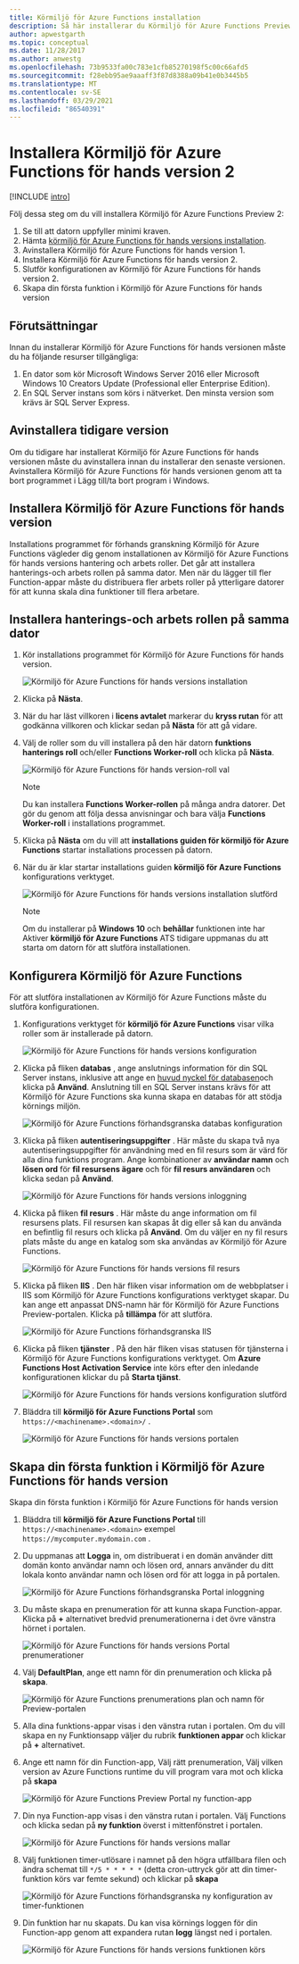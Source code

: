 ```yaml
---
title: Körmiljö för Azure Functions installation
description: Så här installerar du Körmiljö för Azure Functions Preview 2
author: apwestgarth
ms.topic: conceptual
ms.date: 11/28/2017
ms.author: anwestg
ms.openlocfilehash: 73b9533fa00c783e1cfb85270198f5c00c66afd5
ms.sourcegitcommit: f28ebb95ae9aaaff3f87d8388a09b41e0b3445b5
ms.translationtype: MT
ms.contentlocale: sv-SE
ms.lasthandoff: 03/29/2021
ms.locfileid: "86540391"
---
```

# <a name="install-the-azure-functions-runtime-preview-2"></a>Installera Körmiljö för Azure Functions för hands version 2

[!INCLUDE [intro](../../includes/functions-runtime-preview-note.md)]

Följ dessa steg om du vill installera Körmiljö för Azure Functions Preview 2:

1. Se till att datorn uppfyller minimi kraven.
1. Hämta [körmiljö för Azure Functions för hands versions installation](https://aka.ms/azafrv2).
1. Avinstallera Körmiljö för Azure Functions för hands version 1.
1. Installera Körmiljö för Azure Functions för hands version 2.
1. Slutför konfigurationen av Körmiljö för Azure Functions för hands version 2.
1. Skapa din första funktion i Körmiljö för Azure Functions för hands version

## <a name="prerequisites"></a>Förutsättningar

Innan du installerar Körmiljö för Azure Functions för hands versionen måste du ha följande resurser tillgängliga:

1. En dator som kör Microsoft Windows Server 2016 eller Microsoft Windows 10 Creators Update (Professional eller Enterprise Edition).
1. En SQL Server instans som körs i nätverket.  Den minsta version som krävs är SQL Server Express.

## <a name="uninstall-previous-version"></a>Avinstallera tidigare version

Om du tidigare har installerat Körmiljö för Azure Functions för hands versionen måste du avinstallera innan du installerar den senaste versionen.  Avinstallera Körmiljö för Azure Functions för hands versionen genom att ta bort programmet i Lägg till/ta bort program i Windows.

## <a name="install-the-azure-functions-runtime-preview"></a>Installera Körmiljö för Azure Functions för hands version

Installations programmet för förhands granskning Körmiljö för Azure Functions vägleder dig genom installationen av Körmiljö för Azure Functions för hands versions hantering och arbets roller.  Det går att installera hanterings-och arbets rollen på samma dator.  Men när du lägger till fler Function-appar måste du distribuera fler arbets roller på ytterligare datorer för att kunna skala dina funktioner till flera arbetare.

## <a name="install-the-management-and-worker-role-on-the-same-machine"></a>Installera hanterings-och arbets rollen på samma dator

1. Kör installations programmet för Körmiljö för Azure Functions för hands version.

    ![Körmiljö för Azure Functions för hands versions installation][1]

1. Klicka på **Nästa**.
1. När du har läst villkoren i **licens avtalet** markerar du **kryss rutan** för att godkänna villkoren och klickar sedan på **Nästa** för att gå vidare.
1. Välj de roller som du vill installera på den här datorn **funktions hanterings roll** och/eller **Functions Worker-roll** och klicka på **Nästa**.

    ![Körmiljö för Azure Functions för hands version-roll val][3]

    > [!NOTE]
    > Du kan installera **Functions Worker-rollen** på många andra datorer. Det gör du genom att följa dessa anvisningar och bara välja **Functions Worker-roll** i installations programmet.

1. Klicka på **Nästa** om du vill att **installations guiden för körmiljö för Azure Functions** startar installations processen på datorn.
1. När du är klar startar installations guiden **körmiljö för Azure Functions** konfigurations verktyget.

    ![Körmiljö för Azure Functions för hands versions installation slutförd][6]

    > [!NOTE]
    > Om du installerar på **Windows 10** och **behållar** funktionen inte har Aktiver **körmiljö för Azure Functions** ATS tidigare uppmanas du att starta om datorn för att slutföra installationen.

## <a name="configure-the-azure-functions-runtime"></a>Konfigurera Körmiljö för Azure Functions

För att slutföra installationen av Körmiljö för Azure Functions måste du slutföra konfigurationen.

1. Konfigurations verktyget för **körmiljö för Azure Functions** visar vilka roller som är installerade på datorn.

    ![Körmiljö för Azure Functions för hands versions konfiguration][7]

1. Klicka på fliken **databas** , ange anslutnings information för din SQL Server instans, inklusive att ange en [huvud nyckel för databasen](/sql/relational-databases/security/encryption/sql-server-and-database-encryption-keys-database-engine)och klicka på **Använd**.  Anslutning till en SQL Server instans krävs för att Körmiljö för Azure Functions ska kunna skapa en databas för att stödja körnings miljön.

    ![Körmiljö för Azure Functions förhandsgranska databas konfiguration][8]

1. Klicka på fliken **autentiseringsuppgifter** .  Här måste du skapa två nya autentiseringsuppgifter för användning med en fil resurs som är värd för alla dina funktions program.  Ange kombinationer av **användar namn** och **lösen ord** för **fil resursens ägare** och för **fil resurs användaren** och klicka sedan på **Använd**.

    ![Körmiljö för Azure Functions för hands versions inloggning][9]

1. Klicka på fliken **fil resurs** .  Här måste du ange information om fil resursens plats.  Fil resursen kan skapas åt dig eller så kan du använda en befintlig fil resurs och klicka på **Använd**.  Om du väljer en ny fil resurs plats måste du ange en katalog som ska användas av Körmiljö för Azure Functions.

    ![Körmiljö för Azure Functions för hands versions fil resurs][10]

1. Klicka på fliken **IIS** .  Den här fliken visar information om de webbplatser i IIS som Körmiljö för Azure Functions konfigurations verktyget skapar.  Du kan ange ett anpassat DNS-namn här för Körmiljö för Azure Functions Preview-portalen.  Klicka på **tillämpa** för att slutföra.

    ![Körmiljö för Azure Functions förhandsgranska IIS][11]

1. Klicka på fliken **tjänster** .  På den här fliken visas statusen för tjänsterna i Körmiljö för Azure Functions konfigurations verktyget.  Om  **Azure Functions Host Activation Service** inte körs efter den inledande konfigurationen klickar du på **Starta tjänst**.

    ![Körmiljö för Azure Functions för hands versions konfiguration slutförd][12]

1. Bläddra till **körmiljö för Azure Functions Portal** som `https://<machinename>.<domain>/` .

    ![Körmiljö för Azure Functions för hands versions portalen][13]

## <a name="create-your-first-function-in-azure-functions-runtime-preview"></a>Skapa din första funktion i Körmiljö för Azure Functions för hands version

Skapa din första funktion i Körmiljö för Azure Functions för hands version

1. Bläddra till **körmiljö för Azure Functions Portal** till `https://<machinename>.<domain>` exempel `https://mycomputer.mydomain.com` .

1. Du uppmanas att **Logga** in, om distribuerat i en domän använder ditt domän konto användar namn och lösen ord, annars använder du ditt lokala konto användar namn och lösen ord för att logga in på portalen.

    ![Körmiljö för Azure Functions förhandsgranska Portal inloggning][14]

1. Du måste skapa en prenumeration för att kunna skapa Function-appar.  Klicka på **+** alternativet bredvid prenumerationerna i det övre vänstra hörnet i portalen.

    ![Körmiljö för Azure Functions för hands versions Portal prenumerationer][15]

1. Välj **DefaultPlan**, ange ett namn för din prenumeration och klicka på **skapa**.

    ![Körmiljö för Azure Functions prenumerations plan och namn för Preview-portalen][16]

1. Alla dina funktions-appar visas i den vänstra rutan i portalen.  Om du vill skapa en ny Funktionsapp väljer du rubrik **funktionen appar** och klickar på **+** alternativet.

1. Ange ett namn för din Function-app, Välj rätt prenumeration, Välj vilken version av Azure Functions runtime du vill program vara mot och klicka på **skapa**

    ![Körmiljö för Azure Functions Preview Portal ny function-app][17]

1. Din nya Function-app visas i den vänstra rutan i portalen.  Välj Functions och klicka sedan på **ny funktion** överst i mittenfönstret i portalen.

    ![Körmiljö för Azure Functions för hands versions mallar][18]

1. Välj funktionen timer-utlösare i namnet på den högra utfällbara filen och ändra schemat till `*/5 * * * * *` (detta cron-uttryck gör att din timer-funktion körs var femte sekund) och klickar på **skapa**

    ![Körmiljö för Azure Functions förhandsgranska ny konfiguration av timer-funktionen][19]

1. Din funktion har nu skapats.  Du kan visa körnings loggen för din Function-app genom att expandera rutan **logg** längst ned i portalen.

    ![Körmiljö för Azure Functions för hands versions funktionen körs][20]

<!--Image references-->
[1]: ./media/functions-runtime-install/AzureFunctionsRuntime_Installer1.png
[2]: ./media/functions-runtime-install/AzureFunctionsRuntime_Installer2-EULA.png
[3]: ./media/functions-runtime-install/AzureFunctionsRuntime_Installer3-ChooseRoles.png
[4]: ./media/functions-runtime-install/AzureFunctionsRuntime_Installer4-Install.png
[5]: ./media/functions-runtime-install/AzureFunctionsRuntime_Installer5-Progress.png
[6]: ./media/functions-runtime-install/AzureFunctionsRuntime_Installer6-InstallComplete.png
[7]: ./media/functions-runtime-install/AzureFunctionsRuntime_Configuration1.png
[8]: ./media/functions-runtime-install/AzureFunctionsRuntime_Configuration2_SQL.png
[9]: ./media/functions-runtime-install/AzureFunctionsRuntime_Configuration3_Credentials.png
[10]: ./media/functions-runtime-install/AzureFunctionsRuntime_Configuration4_Fileshare.png
[11]: ./media/functions-runtime-install/AzureFunctionsRuntime_Configuration5_IIS.png
[12]: ./media/functions-runtime-install/AzureFunctionsRuntime_Configuration6_Services.png
[13]: ./media/functions-runtime-install/AzureFunctionsRuntime_Portal.png
[14]: ./media/functions-runtime-install/AzureFunctionsRuntime_Portal_Login.png
[15]: ./media/functions-runtime-install/AzureFunctionsRuntime_Portal_Subscriptions.png
[16]: ./media/functions-runtime-install/AzureFunctionsRuntime_Portal_Subscriptions1.png
[17]: ./media/functions-runtime-install/AzureFunctionsRuntime_Portal_NewFunctionApp.png
[18]: ./media/functions-runtime-install/AzureFunctionsRuntime_v1FunctionsTemplates.png
[19]: ./media/functions-runtime-install/AzureFunctionsRuntime_Portal_NewTimerFunction.png
[20]: ./media/functions-runtime-install/AzureFunctionsRuntime_Portal_RunningV2Function.png
